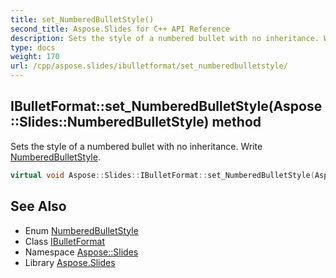 ```yaml
---
title: set_NumberedBulletStyle()
second_title: Aspose.Slides for C++ API Reference
description: Sets the style of a numbered bullet with no inheritance. Write NumberedBulletStyle.
type: docs
weight: 170
url: /cpp/aspose.slides/ibulletformat/set_numberedbulletstyle/
---
```

## IBulletFormat::set_NumberedBulletStyle(Aspose::Slides::NumberedBulletStyle) method


Sets the style of a numbered bullet with no inheritance. Write [NumberedBulletStyle](../../numberedbulletstyle/).

```cpp
virtual void Aspose::Slides::IBulletFormat::set_NumberedBulletStyle(Aspose::Slides::NumberedBulletStyle value)=0
```

## See Also

* Enum [NumberedBulletStyle](../numberedbulletstyle/)
* Class [IBulletFormat](./)
* Namespace [Aspose::Slides](../)
* Library [Aspose.Slides](../../)